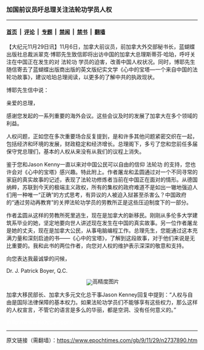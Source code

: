 ### 加国前议员吁总理关注法轮功学员人权

---

#### [首页](../../../..?n2737890) &nbsp;|&nbsp; [评论](../../../../../epoch-comment?n2737890) &nbsp;|&nbsp; [专题](../../../../../epoch-special?n2737890) &nbsp;|&nbsp; [禁闻](../../../../../epoch-news?n2737890) &nbsp;|&nbsp; [禁书](../../../../../books?n2737890) &nbsp;|&nbsp; [翻墙](https://github.com/gfw-breaker/nogfw/blob/master/README.md?n2737890)


<div class="post_content" id="artbody" itemprop="articleBody">
 <!-- article content begin -->
 <p>
  【大纪元11月29日讯】11月6日，加拿大前议员，前加拿大外交部秘书长，蓝蝴蝶出版社总裁派翠克‧博耶先生致信即将出访中国的加拿大总理斯蒂芬‧哈珀，呼吁关注在中国正在发生的对
  <ok href="https://www.epochtimes.com/gb/tag/%E6%B3%95%E8%BD%AE%E5%8A%9F.html">
   法轮功
  </ok>
  学员的迫害，改善中国人权状况。同时，博耶先生随信寄去了蓝蝴蝶出版商出版的英文版纪实文学《心中的宝塔—一个来自中国的法轮功故事》，建议哈珀总理阅读，以更多的了解中共的执政现状。
 </p>
 <p>
  博耶先生信中说：
 </p>
 <p>
  亲爱的总理，
 </p>
 <p>
  感谢您发起的一系列重要的海外会议。这些会议及时的发展了加拿大在多个领域的利益。
 </p>
 <p>
  人权问题，正如您在多次重要场合反复提到，是和许多其他问题紧密交织在一起，包括经济和环境的发展，财政稳定和经济增长。总理阁下，多亏了您和您前任多届保守党总理们，基本的人权从来没有从我们的议程上消失。
 </p>
 <p>
  鉴于您和Jason Kenny一直以来对中国公民可以自由的信仰
  <ok href="https://www.epochtimes.com/gb/tag/%E6%B3%95%E8%BD%AE%E5%8A%9F.html">
   法轮功
  </ok>
  的支持，您也许会对《心中的宝塔》感兴趣。特此附上。作者屠龙和孟圆通过对一个不同寻常的家庭的真实故事的记述，表现了法轮功修炼者当前在中国正在面对的情形。从德国纳粹，苏联到今天的极端主义政权，所有的集权的政府难道不是如出一辙地强迫人们用一种唯一“正确”的方式思考，有异议的人被迫入狱甚至杀害么？中国政府的“通过劳动再教育”的关押法轮功学员的劳教所正是这些压迫制度下的一部分。
 </p>
 <p>
  作者孟圆从这样的劳教所死里逃生，现在是加拿大的新移民。刚刚从多伦多大学建筑系毕业的她，坚定地要向世人讲述现在发生在中国的真实故事。另一位作者屠龙是她的丈夫，现在是加拿大公民，从事电脑编程工作。总理先生，您能通过这本充满力量和深刻启迪的书——《心中的宝塔》，了解到这段故事，对于他们来说是无比重要的。我和此书的两位作者，向您对人权的维护表示深深的敬意和支持。
 </p>
 <p>
  向您表达我最诚挚的问候，
 </p>
 <p>
  Dr. J. Patrick Boyer, Q.C.
 </p>
 <p>
  <!--image v 1.0-->
 </p>
 <div style="line-height: 90%; text-align: center;">
  <ok href=" https://i.epochtimes.com/assets/uploads/2014/02/911282359211123-450x590.jpg" rel="noreferrer noopener" target="_blank">
   <img alt="" class="size-medium wp-image-7600714" src="https://i.epochtimes.com/assets/uploads/2014/02/911282359211123-450x590.jpg" title=""/>
  </ok>
  <img alt="高精度图片" border="0" src="//www.epochtimes.com/images/highRes.jpg"/>
  <br/>
  <span class="bn12">
  </span>
 </div>
 <p>
  <!-- -->
 </p>
 <p>
  加拿大移民部长、加拿大多元文化总干事Jason Kenney回复中提到：“人权与自由是国际法律保障的基本权力。如果法轮功学员们不能够享有这些权力，那么这样的人权宣言，不管它的语言是多么的华丽，都是空洞、没有任何意义的。”
 </p>
 <p>
  <font color="#ffffff">
   (http://www.dajiyuan.com)
  </font>
 </p>
 <!-- article content end -->
 <div id="below_article_ad">
 </div>
</div>


---

原文链接（需翻墙）：https://www.epochtimes.com/gb/9/11/29/n2737890.htm